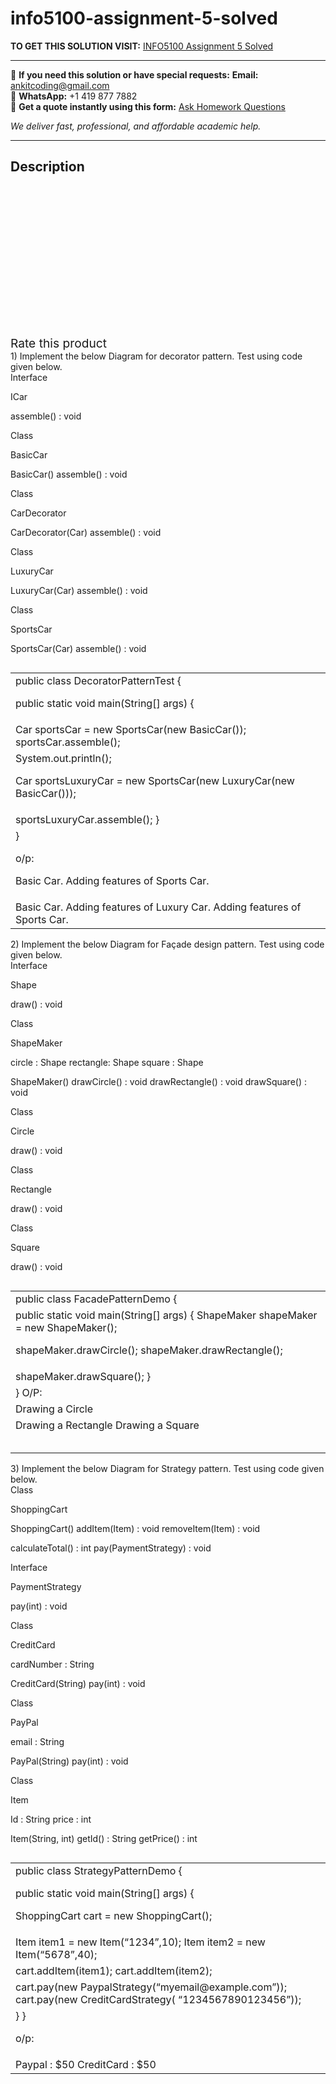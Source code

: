 # info5100-assignment-5-solved
**TO GET THIS SOLUTION VISIT:** [INFO5100 Assignment 5 Solved](https://www.ankitcodinghub.com/product/info5100-assignment-5-solved/)


---

📩 **If you need this solution or have special requests:** **Email:** ankitcoding@gmail.com  
📱 **WhatsApp:** +1 419 877 7882  
📄 **Get a quote instantly using this form:** [Ask Homework Questions](https://www.ankitcodinghub.com/services/ask-homework-questions/)

*We deliver fast, professional, and affordable academic help.*

---

<h2>Description</h2>



<div class="kk-star-ratings kksr-auto kksr-align-center kksr-valign-top" data-payload="{&quot;align&quot;:&quot;center&quot;,&quot;id&quot;:&quot;94986&quot;,&quot;slug&quot;:&quot;default&quot;,&quot;valign&quot;:&quot;top&quot;,&quot;ignore&quot;:&quot;&quot;,&quot;reference&quot;:&quot;auto&quot;,&quot;class&quot;:&quot;&quot;,&quot;count&quot;:&quot;0&quot;,&quot;legendonly&quot;:&quot;&quot;,&quot;readonly&quot;:&quot;&quot;,&quot;score&quot;:&quot;0&quot;,&quot;starsonly&quot;:&quot;&quot;,&quot;best&quot;:&quot;5&quot;,&quot;gap&quot;:&quot;4&quot;,&quot;greet&quot;:&quot;Rate this product&quot;,&quot;legend&quot;:&quot;0\/5 - (0 votes)&quot;,&quot;size&quot;:&quot;24&quot;,&quot;title&quot;:&quot;INFO5100 Assignment 5 Solved&quot;,&quot;width&quot;:&quot;0&quot;,&quot;_legend&quot;:&quot;{score}\/{best} - ({count} {votes})&quot;,&quot;font_factor&quot;:&quot;1.25&quot;}">

<div class="kksr-stars">

<div class="kksr-stars-inactive">
            <div class="kksr-star" data-star="1" style="padding-right: 4px">


<div class="kksr-icon" style="width: 24px; height: 24px;"></div>
        </div>
            <div class="kksr-star" data-star="2" style="padding-right: 4px">


<div class="kksr-icon" style="width: 24px; height: 24px;"></div>
        </div>
            <div class="kksr-star" data-star="3" style="padding-right: 4px">


<div class="kksr-icon" style="width: 24px; height: 24px;"></div>
        </div>
            <div class="kksr-star" data-star="4" style="padding-right: 4px">


<div class="kksr-icon" style="width: 24px; height: 24px;"></div>
        </div>
            <div class="kksr-star" data-star="5" style="padding-right: 4px">


<div class="kksr-icon" style="width: 24px; height: 24px;"></div>
        </div>
    </div>

<div class="kksr-stars-active" style="width: 0px;">
            <div class="kksr-star" style="padding-right: 4px">


<div class="kksr-icon" style="width: 24px; height: 24px;"></div>
        </div>
            <div class="kksr-star" style="padding-right: 4px">


<div class="kksr-icon" style="width: 24px; height: 24px;"></div>
        </div>
            <div class="kksr-star" style="padding-right: 4px">


<div class="kksr-icon" style="width: 24px; height: 24px;"></div>
        </div>
            <div class="kksr-star" style="padding-right: 4px">


<div class="kksr-icon" style="width: 24px; height: 24px;"></div>
        </div>
            <div class="kksr-star" style="padding-right: 4px">


<div class="kksr-icon" style="width: 24px; height: 24px;"></div>
        </div>
    </div>
</div>


<div class="kksr-legend" style="font-size: 19.2px;">
            <span class="kksr-muted">Rate this product</span>
    </div>
    </div>
<div class="page" title="Page 1">
<div class="layoutArea">
<div class="column">
1) Implement the below Diagram for decorator pattern. Test using code given below.

</div>
</div>
<div class="layoutArea">
<div class="column">
Interface

ICar

assemble() : void

</div>
</div>
<div class="layoutArea">
<div class="column">
Class

BasicCar

BasicCar() assemble() : void

</div>
</div>
<div class="layoutArea">
<div class="column">
Class

CarDecorator

CarDecorator(Car) assemble() : void

</div>
</div>
<div class="layoutArea">
<div class="column">
Class

LuxuryCar

LuxuryCar(Car) assemble() : void

</div>
</div>
<div class="layoutArea">
<div class="column">
Class

SportsCar

SportsCar(Car) assemble() : void

</div>
</div>
<table>
<tbody>
<tr>
<td>
<div class="layoutArea">
<div class="column">
public class DecoratorPatternTest {

public static void main(String[] args) {

</div>
</div>
</td>
</tr>
<tr>
<td>
<div class="layoutArea">
<div class="column">
Car sportsCar = new SportsCar(new BasicCar()); sportsCar.assemble();

</div>
</div>
</td>
</tr>
<tr>
<td>
<div class="layoutArea">
<div class="column">
System.out.println();

Car sportsLuxuryCar = new SportsCar(new LuxuryCar(new BasicCar()));

</div>
</div>
</td>
</tr>
<tr>
<td>
<div class="layoutArea">
<div class="column">
sportsLuxuryCar.assemble(); }

</div>
</div>
</td>
</tr>
<tr>
<td>
<div class="layoutArea">
<div class="column">
}

o/p:

Basic Car. Adding features of Sports Car.

</div>
</div>
</td>
</tr>
<tr>
<td>
<div class="layoutArea">
<div class="column">
Basic Car. Adding features of Luxury Car. Adding features of Sports Car.

</div>
</div>
</td>
</tr>
</tbody>
</table>
</div>
<div class="page" title="Page 2">
<div class="layoutArea">
<div class="column">
2) Implement the below Diagram for Façade design pattern. Test using code given below.

</div>
</div>
<div class="section">
<div class="layoutArea">
<div class="column">
Interface

Shape

draw() : void

</div>
</div>
</div>
<div class="section">
<div class="layoutArea">
<div class="column">
Class

ShapeMaker

circle : Shape rectangle: Shape square : Shape

ShapeMaker() drawCircle() : void drawRectangle() : void drawSquare() : void

</div>
</div>
</div>
<div class="layoutArea">
<div class="column">
Class

Circle

draw() : void

</div>
</div>
<div class="layoutArea">
<div class="column">
Class

Rectangle

draw() : void

</div>
</div>
<div class="layoutArea">
<div class="column">
Class

Square

draw() : void

</div>
</div>
<table>
<tbody>
<tr>
<td>
<div class="layoutArea">
<div class="column">
public class FacadePatternDemo {

</div>
</div>
</td>
</tr>
<tr>
<td>
<div class="layoutArea">
<div class="column">
public static void main(String[] args) { ShapeMaker shapeMaker = new ShapeMaker();

shapeMaker.drawCircle(); shapeMaker.drawRectangle();

</div>
</div>
</td>
</tr>
<tr>
<td>
<div class="layoutArea">
<div class="column">
shapeMaker.drawSquare(); }

</div>
</div>
</td>
</tr>
<tr>
<td>
<div class="layoutArea">
<div class="column">
} O/P:

</div>
</div>
</td>
</tr>
<tr>
<td>
<div class="layoutArea">
<div class="column">
Drawing a Circle

</div>
</div>
</td>
</tr>
<tr>
<td>
<div class="layoutArea">
<div class="column">
Drawing a Rectangle Drawing a Square

</div>
</div>
</td>
</tr>
<tr>
<td></td>
</tr>
<tr>
<td></td>
</tr>
<tr>
<td></td>
</tr>
<tr>
<td></td>
</tr>
<tr>
<td></td>
</tr>
</tbody>
</table>
</div>
<div class="page" title="Page 3">
<div class="layoutArea">
<div class="column">
3) Implement the below Diagram for Strategy pattern. Test using code given below.

</div>
</div>
<div class="section">
<div class="layoutArea">
<div class="column">
Class

ShoppingCart

ShoppingCart() addItem(Item) : void removeItem(Item) : void

calculateTotal() : int pay(PaymentStrategy) : void

</div>
</div>
</div>
<div class="layoutArea">
<div class="column">
Interface

PaymentStrategy

pay(int) : void

</div>
</div>
<div class="section">
<div class="layoutArea">
<div class="column">
Class

CreditCard

cardNumber : String

CreditCard(String) pay(int) : void

</div>
</div>
</div>
<div class="section">
<div class="layoutArea">
<div class="column">
Class

PayPal

email : String

PayPal(String) pay(int) : void

</div>
</div>
</div>
<div class="section">
<div class="layoutArea">
<div class="column">
Class

Item

Id : String price : int

Item(String, int) getId() : String getPrice() : int

</div>
</div>
</div>
<table>
<tbody>
<tr>
<td>
<div class="layoutArea">
<div class="column">
public class StrategyPatternDemo {

public static void main(String[] args) {

ShoppingCart cart = new ShoppingCart();

</div>
</div>
</td>
</tr>
<tr>
<td>
<div class="layoutArea">
<div class="column">
Item item1 = new Item(“1234”,10); Item item2 = new Item(“5678”,40);

</div>
</div>
</td>
</tr>
<tr>
<td>
<div class="layoutArea">
<div class="column">
cart.addItem(item1); cart.addItem(item2);

</div>
</div>
</td>
</tr>
<tr>
<td>
<div class="layoutArea">
<div class="column">
cart.pay(new PaypalStrategy(“myemail@example.com”)); cart.pay(new CreditCardStrategy( “1234567890123456”));

</div>
</div>
</td>
</tr>
<tr>
<td>
<div class="layoutArea">
<div class="column">
} }

o/p:

</div>
</div>
</td>
</tr>
<tr>
<td>
<div class="layoutArea">
<div class="column">
Paypal : $50 CreditCard : $50

</div>
</div>
</td>
</tr>
</tbody>
</table>
</div>
